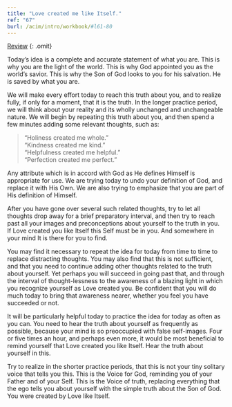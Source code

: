 ```yaml
---
title: "Love created me like Itself."
ref: "67"
burl: /acim/intro/workbook/#l61-80
---
```


<a class="hide-review" href="/workbook/l084/#l067">Review</a>
{: .omit}

Today’s idea is a complete and accurate statement of what you are. This
is why you are the light of the world. This is why God appointed you as
the world’s savior. This is why the Son of God looks to you for his
salvation. He is saved by what you are.

We will make every effort today to reach this truth about you, and to
realize fully, if only for a moment, that it is the truth. In the longer
practice period, we will think about your reality and its wholly
unchanged and unchangeable nature. We will begin by repeating this truth
about you, and then spend a few minutes adding some relevant thoughts,
such as:

> “Holiness created me whole.”<br/>
> “Kindness created me kind.”<br/>
> “Helpfulness created me helpful.”<br/>
> “Perfection created me perfect.”

Any attribute which is in accord with God as He defines Himself is
appropriate for use. We are trying today to undo your definition of God,
and replace it with His Own. We are also trying to emphasize that you
are part of His definition of Himself.

After you have gone over several such related thoughts, try to let all
thoughts drop away for a brief preparatory interval, and then try to
reach past all your images and preconceptions about yourself to the
truth in you. If Love created you like Itself this Self must be in you.
And somewhere in your mind It is there for you to find.

You may find it necessary to repeat the idea for today from time to time
to replace distracting thoughts. You may also find that this is not
sufficient, and that you need to continue adding other thoughts related
to the truth about yourself. Yet perhaps you will succeed in going past
that, and through the interval of thought-lessness to the awareness of a
blazing light in which you recognize yourself as Love created you. Be
confident that you will do much today to bring that awareness nearer,
whether you feel you have succeeded or not.

It will be particularly helpful today to practice the idea for today
as often as you can. You need to hear the truth about yourself as
frequently as possible, because your mind is so preoccupied with false
self-images. Four or five times an hour, and perhaps even more, it would
be most beneficial to remind yourself that Love created you like Itself.
Hear the truth about yourself in this.

Try to realize in the shorter practice periods, that this is not your
tiny solitary voice that tells you this. This is the Voice for God,
reminding you of your Father and of your Self. This is the Voice of
truth, replacing everything that the ego tells you about yourself with
the simple truth about the Son of God. You were created by Love like
Itself.


